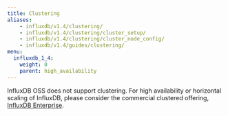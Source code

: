 ```yaml
---
title: Clustering
aliases:
    - influxdb/v1.4/clustering/
    - influxdb/v1.4/clustering/cluster_setup/
    - influxdb/v1.4/clustering/cluster_node_config/
    - influxdb/v1.4/guides/clustering/
menu:
  influxdb_1_4:
    weight: 0
    parent: high_availability
---
```


InfluxDB OSS does not support clustering.
For high availability or horizontal scaling of InfluxDB, please consider the
commercial clustered offering,
[InfluxDB Enterprise](/enterprise_influxdb/latest/).
